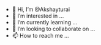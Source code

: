 - 👋 Hi, I’m @Akshayturai
- 👀 I’m interested in ...
- 🌱 I’m currently learning ...
- 💞️ I’m looking to collaborate on ...
- 📫 How to reach me ...

<!---
Akshayturai/Akshayturai is a ✨ special ✨ repository because its `README.md` (this file) appears on your GitHub profile.
You can click the Preview link to take a look at your changes.
--->
